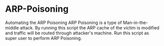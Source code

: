 # ARP-Poisoning
Automating the ARP Poisoning
ARP Poisoning is a type of Man-in-the-middle attack.
By running this script the ARP cache of the victim is modified and traffic will be routed through attacker's machine.
Run this script as super user to perform ARP Poisoning.
